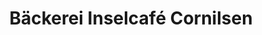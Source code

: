 ---
title: "Bäckerei Inselcafé Cornilsen"
url: /pellworm/baeckerei-inselcafe-cornilsen/
shop: Bäckerei
---